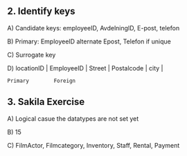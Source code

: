 ## 2. Identify keys

A)
    Candidate keys: employeeID, AvdelningID, E-post, telefon

B) 
    Primary: EmployeeID
    alternate Epost, Telefon if unique

C)
    Surrogate key

D)
    locationID | EmployeeID | Street | Postalcode | city |

    Primary        Foreign

## 3. Sakila Exercise

A)
    Logical casue the datatypes are not set yet

B)
    15

C)
    FilmActor, Filmcategory, Inventory, Staff, Rental, Payment